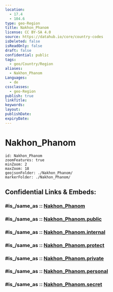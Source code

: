 ```yaml
---
location:
  - 17.4
  - 104.6
type: geo-Region
title: Nakhon_Phanom
license: CC BY-SA 4.0
source: https://datahub.io/core/country-codes
isDeleted: false
isReadOnly: false
draft: false
confidential: public
tags:
  - geo/Country/Region
aliases:
  - Nakhon_Phanom
Languages:
  - de
cssclasses:
  - geo-Region
publish: true
linkTitle:
keywords:
layout:
publishDate:
expiryDate:
---
```


# Nakhon_Phanom

```leaflet
id: Nakhon_Phanom
zoomFeatures: true 
minZoom: 2 
maxZoom: 18
geojsonFolder: ./Nakhon_Phanom/
markerFolder: ./Nakhon_Phanom/
```


## Confidential Links & Embeds: 

### #is_/same_as :: [Nakhon_Phanom](/_Standards/Earth/Continent/Asia/Asia~South~East/Thailand/Provinces~Thailand/Nakhon_Phanom.md) 

### #is_/same_as :: [Nakhon_Phanom.public](/_public/Earth/Continent/Asia/Asia~South~East/Thailand/Provinces~Thailand/Nakhon_Phanom.public.md) 

### #is_/same_as :: [Nakhon_Phanom.internal](/_internal/Earth/Continent/Asia/Asia~South~East/Thailand/Provinces~Thailand/Nakhon_Phanom.internal.md) 

### #is_/same_as :: [Nakhon_Phanom.protect](/_protect/Earth/Continent/Asia/Asia~South~East/Thailand/Provinces~Thailand/Nakhon_Phanom.protect.md) 

### #is_/same_as :: [Nakhon_Phanom.private](/_private/Earth/Continent/Asia/Asia~South~East/Thailand/Provinces~Thailand/Nakhon_Phanom.private.md) 

### #is_/same_as :: [Nakhon_Phanom.personal](/_personal/Earth/Continent/Asia/Asia~South~East/Thailand/Provinces~Thailand/Nakhon_Phanom.personal.md) 

### #is_/same_as :: [Nakhon_Phanom.secret](/_secret/Earth/Continent/Asia/Asia~South~East/Thailand/Provinces~Thailand/Nakhon_Phanom.secret.md)

